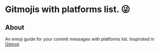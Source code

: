# Gitmojis with platforms list. 😜


## About

An emoji guide for your commit messages with platforms list. Inspirated in [Gitmoji](https://github.com/carloscuesta/gitmoji)
